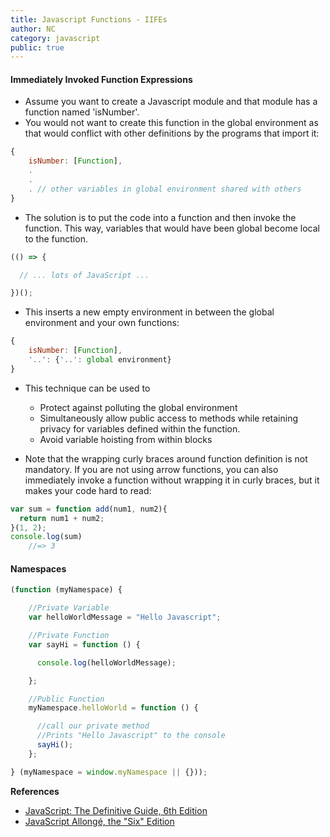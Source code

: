 ```yaml
---
title: Javascript Functions - IIFEs
author: NC
category: javascript
public: true
---
```


#### Immediately Invoked Function Expressions


- Assume you want to create a Javascript module and that module has a function named 'isNumber'.
- You would not want to create this function in the global environment as that would conflict with other definitions by the programs that import it:
```js
{
	isNumber: [Function],
	.
	.
	. // other variables in global environment shared with others
}
```
- The solution is to put the code into a function and then invoke the function. This way, variables that would have been global become local to the function.

```js
(() => {

  // ... lots of JavaScript ...

})();
```
- This inserts a new empty environment in between the global environment and your own functions:
```js
{
	isNumber: [Function],
	'..': {'..': global environment}
}
```

- This technique can be used to
	- Protect against polluting the global environment
	- Simultaneously allow public access to methods while retaining privacy for variables defined within the function.
	- Avoid variable hoisting from within blocks

- Note that the wrapping curly braces around function definition is not mandatory. If you are not using arrow functions, you can also immediately invoke a function without wrapping it in curly braces, but it makes your code hard to read:
```js
var sum = function add(num1, num2){
  return num1 + num2;
}(1, 2);
console.log(sum)
	//=> 3
```

#### Namespaces

```js
(function (myNamespace) {

	//Private Variable
	var helloWorldMessage = "Hello Javascript";

	//Private Function
	var sayHi = function () {

	  console.log(helloWorldMessage);

	};

	//Public Function
	myNamespace.helloWorld = function () {

	  //call our private method
	  //Prints "Hello Javascript" to the console
	  sayHi();
	};

} (myNamespace = window.myNamespace || {}));
```

**References**

- [JavaScript: The Definitive Guide, 6th Edition](http://shop.oreilly.com/product/9780596805531.do)
- [JavaScript Allongé, the "Six" Edition](https://leanpub.com/javascriptallongesix/read)
